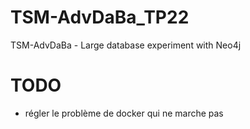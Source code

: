 # TSM-AdvDaBa_TP22
TSM-AdvDaBa - Large database experiment with Neo4j


# TODO
- régler le problème de docker qui ne marche pas